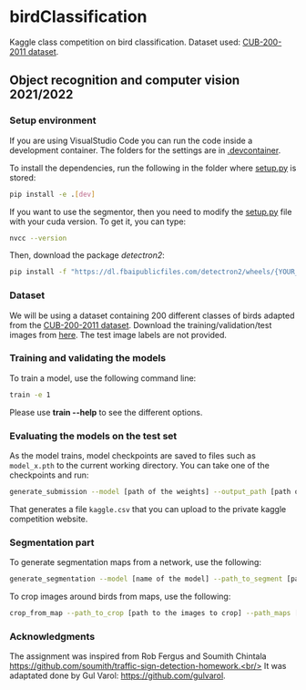 # birdClassification
Kaggle class competition on bird classification. Dataset used: [CUB-200-2011 dataset](http://www.vision.caltech.edu/visipedia/CUB-200-2011.html).

## Object recognition and computer vision 2021/2022

### Setup environment
If you are using VisualStudio Code you can run the code inside a development container. The folders for the settings are in [.devcontainer](.devcontainer/).

To install the dependencies, run the following in the folder where [setup.py](setup.py) is stored:
```Bash
pip install -e .[dev]
```
If you want to use the segmentor, then you need to modify the [setup.py](setup.py) file with your cuda version. To get it, you can type: 
```Bash
nvcc --version
```
Then, download the package *detectron2*:
```Bash
pip install -f "https://dl.fbaipublicfiles.com/detectron2/wheels/{YOUR_CUDA_VERSION}/torch1.10/index.html"
```

### Dataset
We will be using a dataset containing 200 different classes of birds adapted from the [CUB-200-2011 dataset](http://www.vision.caltech.edu/visipedia/CUB-200-2011.html).
Download the training/validation/test images from [here](https://www.di.ens.fr/willow/teaching/recvis18orig/assignment3/bird_dataset.zip). The test image labels are not provided.

### Training and validating the models
To train a model, use the following command line:
```Bash 
train -e 1
```
Please use **train --help** to see the different options.

### Evaluating the models on the test set

As the model trains, model checkpoints are saved to files such as `model_x.pth` to the current working directory.
You can take one of the checkpoints and run:

```Bash
generate_submission --model [path of the weights] --output_path [path of the output csv file]
```
That generates a file `kaggle.csv` that you can upload to the private kaggle competition website.

### Segmentation part
To generate segmentation maps from a network, use the following:
```Bash
generate_segmentation --model [name of the model] --path_to_segment [path to the images to segment] --path_maps [path where the maps will be stored]
```

To crop images around birds from maps, use the following:
```Bash
crop_from_map --path_to_crop [path to the images to crop] --path_maps [path to the segmentation maps] --path_crops [path where the crops will be stored]
```

### Acknowledgments
The assignment was inspired from Rob Fergus and Soumith Chintala https://github.com/soumith/traffic-sign-detection-homework.<br/>
It was adaptated done by Gul Varol: https://github.com/gulvarol.
